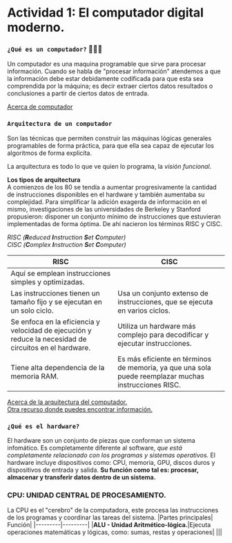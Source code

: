 # Actividad 1: El computador digital moderno.

### ``¿Qué es un computador?`` 👩🏾‍💻
Un computador es una maquina programable que sirve para procesar información. 
Cuando se habla de "procesar información"  atendemos a que la información debe estar debidamente codificada para que esta sea comprendida por la máquina; es decir extraer ciertos datos resultados o conclusiones a partir de ciertos datos de entrada.

[Acerca de computador](https://www.uv.es/afuertes/Informatica/ficheros/tema1_TI.pdf)

### ``Arquitectura de un computador``

Son las técnicas que permiten construir las máquinas lógicas generales programables de forma práctica, para que ella sea capaz de ejecutar los algoritmos de forma explicíta.

La arquitectura es todo lo que ve quien lo programa, la *visión funcional*.

**Los tipos de arquitectura**
\
A comienzos de los 80 se tendía a aumentar progresivamente la cantidad de instrucciones disponibles en el hardware y también aumentaba su complejidad.
Para simplificar la adición exagerda de información en el mismo, investigaciones de las universidades de Berkeley y Stanford propusieron: disponer un conjunto mínimo de instrucciones que estuvieran implementadas de forma óptima.
De ahí nacieron los términos RISC y CISC.


*RISC (**R**educed **I**nstruction **S**et **C**omputer)*\
*CISC (**C**omplex **I**nstruction **S**et **C**omputer)*

| RISC | CISC |
|------ | ------ |
|Aquí se emplean instrucciones simples y optimizadas.| |
|Las instrucciones tienen un tamaño fijo y se ejecutan en un solo ciclo.|Usa un conjunto extenso de instrucciones, que se ejecuta en varios ciclos.|
|Se enfoca en la eficiencia y velocidad de ejecución y reduce la necesidad de circuitos en el hardware.|Utiliza un hardware más complejo para decodificar y ejecutar instrucciones.|
|Tiene alta dependencia de la memoria RAM.|Es más eficiente en términos de memoria, ya que una sola puede reemplazar muchas instrucciones RISC.|

[Acerca de la arquitectura del computador.](https://www.fing.edu.uy/tecnoinf/mvd/cursos/arqcomp/material/teo/arq-teo05.pdf)\
[Otra recurso donde puedes encontrar información.](https://triton.astroscu.unam.mx/fruiz/introduccion/introduccion_computacion/Arquitectura%20RISC%20vs%20CISC.pdf)

### ``¿Qué es el hardware?``
El hardware son un conjunto de piezas que conforman un sistema infomático. Es completamente diferente al software, *que está completamente relacionado con los programas y sistemas operativos.* 
El hardware incluye dispositivos como: CPU, memoria, GPU, discos duros y dispositivos de entrada y salida. 
**Su función como tal es: procesar, almacenar y transferir datos dentro de un sistema.** 

### CPU: UNIDAD CENTRAL DE PROCESAMIENTO.
La CPU es el "cerebro" de la computadora, este procesa las instrucciones de los programas y coordinar las tareas del sistema. 
|Partes principales| Función|
|---------|---------|
|**ALU - Unidad Aritmético-lógica.**|Ejecuta operaciones matemáticas y lógicas, como: sumas, restas y operaciones|
|||